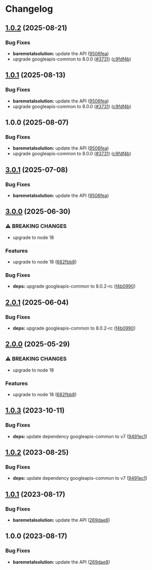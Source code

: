 # Changelog

## [1.0.2](https://github.com/googleapis/google-api-nodejs-client/compare/baremetalsolution-v1.0.1...baremetalsolution-v1.0.2) (2025-08-21)


### Bug Fixes

* **baremetalsolution:** update the API ([9506fea](https://github.com/googleapis/google-api-nodejs-client/commit/9506fead56e70cd5cb835de5d894f3e8ed7391d3))
* upgrade googleapis-common to 8.0.0  ([#3731](https://github.com/googleapis/google-api-nodejs-client/issues/3731)) ([c9fdf4b](https://github.com/googleapis/google-api-nodejs-client/commit/c9fdf4b34d6c9bcf608eee35dd281d4680be9797))

## [1.0.1](https://github.com/googleapis/google-api-nodejs-client/compare/baremetalsolution-v1.0.0...baremetalsolution-v1.0.1) (2025-08-13)


### Bug Fixes

* **baremetalsolution:** update the API ([9506fea](https://github.com/googleapis/google-api-nodejs-client/commit/9506fead56e70cd5cb835de5d894f3e8ed7391d3))
* upgrade googleapis-common to 8.0.0  ([#3731](https://github.com/googleapis/google-api-nodejs-client/issues/3731)) ([c9fdf4b](https://github.com/googleapis/google-api-nodejs-client/commit/c9fdf4b34d6c9bcf608eee35dd281d4680be9797))

## 1.0.0 (2025-08-07)


### Bug Fixes

* **baremetalsolution:** update the API ([9506fea](https://github.com/googleapis/google-api-nodejs-client/commit/9506fead56e70cd5cb835de5d894f3e8ed7391d3))
* upgrade googleapis-common to 8.0.0  ([#3731](https://github.com/googleapis/google-api-nodejs-client/issues/3731)) ([c9fdf4b](https://github.com/googleapis/google-api-nodejs-client/commit/c9fdf4b34d6c9bcf608eee35dd281d4680be9797))

## [3.0.1](https://github.com/googleapis/google-api-nodejs-client/compare/baremetalsolution-v3.0.0...baremetalsolution-v3.0.1) (2025-07-08)


### Bug Fixes

* **baremetalsolution:** update the API ([9506fea](https://github.com/googleapis/google-api-nodejs-client/commit/9506fead56e70cd5cb835de5d894f3e8ed7391d3))

## [3.0.0](https://github.com/googleapis/google-api-nodejs-client/compare/baremetalsolution-v2.0.1...baremetalsolution-v3.0.0) (2025-06-30)


### ⚠ BREAKING CHANGES

* upgrade to node 18

### Features

* upgrade to node 18 ([682fbb8](https://github.com/googleapis/google-api-nodejs-client/commit/682fbb869189ae92b3e9a194d37d0548af0c1f92))


### Bug Fixes

* **deps:** upgrade googleapis-common to 8.0.2-rc ([f4b0990](https://github.com/googleapis/google-api-nodejs-client/commit/f4b099071040cfbcfe4a2e7d487d45ee93b369e0))

## [2.0.1](https://github.com/googleapis/google-api-nodejs-client/compare/baremetalsolution-v2.0.0...baremetalsolution-v2.0.1) (2025-06-04)


### Bug Fixes

* **deps:** upgrade googleapis-common to 8.0.2-rc ([f4b0990](https://github.com/googleapis/google-api-nodejs-client/commit/f4b099071040cfbcfe4a2e7d487d45ee93b369e0))

## [2.0.0](https://github.com/googleapis/google-api-nodejs-client/compare/baremetalsolution-v1.0.3...baremetalsolution-v2.0.0) (2025-05-29)


### ⚠ BREAKING CHANGES

* upgrade to node 18

### Features

* upgrade to node 18 ([682fbb8](https://github.com/googleapis/google-api-nodejs-client/commit/682fbb869189ae92b3e9a194d37d0548af0c1f92))

## [1.0.3](https://github.com/googleapis/google-api-nodejs-client/compare/baremetalsolution-v1.0.2...baremetalsolution-v1.0.3) (2023-10-11)


### Bug Fixes

* **deps:** update dependency googleapis-common to v7 ([9491ec1](https://github.com/googleapis/google-api-nodejs-client/commit/9491ec1cdc3c413e7d73edcfcd59cf5c28a7c855))

## [1.0.2](https://github.com/googleapis/google-api-nodejs-client/compare/baremetalsolution-v1.0.1...baremetalsolution-v1.0.2) (2023-08-25)


### Bug Fixes

* **deps:** update dependency googleapis-common to v7 ([9491ec1](https://github.com/googleapis/google-api-nodejs-client/commit/9491ec1cdc3c413e7d73edcfcd59cf5c28a7c855))

## [1.0.1](https://github.com/googleapis/google-api-nodejs-client/compare/baremetalsolution-v1.0.0...baremetalsolution-v1.0.1) (2023-08-17)


### Bug Fixes

* **baremetalsolution:** update the API ([269dae8](https://github.com/googleapis/google-api-nodejs-client/commit/269dae821f99d2ed5ea20b21ed9b58a20adabce1))

## 1.0.0 (2023-08-17)


### Bug Fixes

* **baremetalsolution:** update the API ([269dae8](https://github.com/googleapis/google-api-nodejs-client/commit/269dae821f99d2ed5ea20b21ed9b58a20adabce1))
